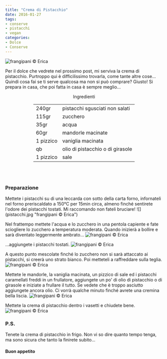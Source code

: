 ```yaml
---
title: "Crema di Pistacchio"
date: 2016-01-27
tags:
- conserve
- pistacchi
- vegan
categories:
- Dolce
- Conserve
---
```

![](header.jpg "frangipani © Erica")

Per il dolce che vedrete nel prossimo post, mi serviva la crema di pistacchio. Purtroppo qui è difficilissimo trovarla, come tante altre cose... Quindi cosa fai se ti serve qualcosa ma non si può comprare? Giusto! Si prepara in casa, che poi fatta in casa è sempre meglio...


<div id="wrapper" style="text-align: center">
  <div id="yourdiv" style="display: inline-block;">
    <div class="ingredients">
      <div class="ingredients-title">Ingredienti</div>
      <table>
        <tbody>
          </tr>
          <tr>
            <td>240gr</td>
            <td>pistacchi sgusciati non salati</td>
          </tr>
          <tr>
            <td>115gr</td>
            <td>zucchero</td>
          </tr>
          <tr>
            <td>35gr</td>
            <td>acqua</td>
          </tr>
          <tr>
            <td>60gr</td>
            <td>mandorle macinate</td>
          </tr>
          <tr>
            <td>1 pizzico</td>
            <td>vaniglia macinata</td>
          </tr>
          <tr>
            <td>qb</td>
            <td>olio di pistacchio o di girasole</td>
          </tr>
          <tr>
            <td>1 pizzico</td>
            <td>sale</td>
          </tr>
        </tbody>
      </table>
      <br></br>
    </div>
  </div>
</div>


<h3>
  <font color="grey">
    <i class="fa fa-cogs"></i>
  </font> Preparazione
</h3>
Mettete i pistacchi su di una leccarda con sotto della carta forno, infornateli nel forno preriscaldato a 150°C per 15min circa, almeno finché sentirete l'odore dei pistacchi tostati. Mi raccomando non fateli bruciare!
![](pistacchi.jpg "frangipani © Erica")

Nel frattempo mettete l'acqua e lo zucchero in una pentola capiente e fate sciogliere lo zucchero a temperatura moderata. Quando inizierà a bollire e sarà diventato leggermente ambrato...
![](caramello.jpg "frangipani © Erica")

...aggiungete i pistacchi tostati.
![](caramellare.jpg "frangipani © Erica")

A questo punto mescolate finché lo zucchero non si sarà attaccato ai pistacchi, si creerà uno strato bianco. Poi metteteli a raffreddare sulla teglia.
![](caramellati.jpg "frangipani © Erica")

Mettete le mandorle, la vaniglia macinata, un pizzico di sale ed i pistacchi caramellati freddi in un frullatore, aggiungete un po' di olio di pistacchio o di girasole e iniziate a frullare il tutto. Se vedete che è troppo asciutto aggiungete ancora olio. Ci vorrà qualche minuto finché avrete una cremina bella liscia.
![](crema.jpg "frangipani © Erica")

Mettete la crema di pistacchio dentro i vasetti e chiudete bene.
![](risultato.jpg "frangipani © Erica")


<h3>
  <font color="#FFCC00">
    <i class="fa fa-lightbulb-o"></i>
  </font> P.S.
</h3>

Tenete la crema di pistacchio in frigo. Non vi so dire quanto tempo tenga, ma sono sicura che tanto la finirete subito...

<h4>Buon appetito
  <font color="red">
    <i class="fa fa-smile-o"></i>
  </font>
</h4>